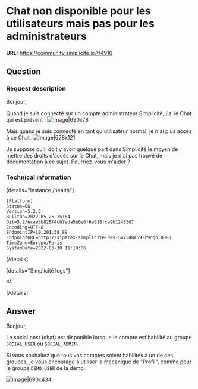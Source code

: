 # Chat non disponible pour les utilisateurs mais pas pour les administrateurs

**URL:** https://community.simplicite.io/t/4916

## Question
### Request description

Bonjour,

Quand je suis connecté sur un compte administrateur Simplicité, j'ai le Chat qui est présent :
![image|690x78](upload://aRnFpOEK7dGuwI5N8y8tXYOQ2FS.png)

Mais quand je suis connecté en tant qu'utilisateur normal, je n'ai plus accès à ce Chat.
![image|628x121](upload://wjOrlUbbcdGGHaWOzK9i45j6VFK.png)

Je suppose qu'il doit y avoir quelque part dans Simplicité le moyen de mettre des droits d'accès sur le Chat, mais je n'ai pas trouvé de documentation à ce sujet. Pourriez-vous m'aider ?

### Technical information

[details="Instance /health"]
```text
[Platform]
Status=OK
Version=5.2.5
BuiltOn=2022-05-25 15:54
Git=5.2/ecae3b828f4cb7eda5e0e6f6e018fca9b12483d7
Encoding=UTF-8
EndpointIP=10.201.58.89
EndpointURL=http://siparex-simplicite-dev-5475d8459-r9nqn:8080
TimeZone=Europe/Paris
SystemDate=2022-05-30 11:10:06
```
[/details]

[details="Simplicité logs"]
```text
NA
```
[/details]

## Answer
Bonjour, 

Le social post (chat) est disponible lorsque le compte est habilité au groupe `SOCIAL_USER` ou `SOCIAL_ADMIN`.

Si vous souhaitez que tous vos comptes soient habilités à un de ces groupes, je vous encourage à utiliser la mécanique de "Profil", comme pour le groupe `DEMO_USER` de la démo.

![image|690x434](upload://eaI5YuX60rdIsFDYrhiSkN5PSRu.png)
